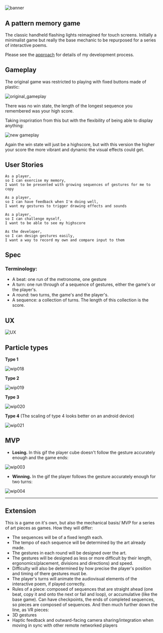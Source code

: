 #

![banner](wip/wip023.gif)

## A pattern memory game

The classic handheld flashing lights reimagined for touch screens.
Initially a minimalist game but really the base mechanic to be repurposed for a series of interactive poems.

Please see the [approach](APPROACH.md) for details of my development process.

## Gameplay

The original game was restricted to playing with fixed buttons made of plastic:

![original_gameplay](wip/OriginalGameplay.png)

There was no win state, the length of the longest sequence you remembered was your high score.

Taking inspriration from this but with the flexibility of being able to display anything:

![new gameplay](wip/NewGameplay.png)

Again the win state will just be a highscore, but with this version the higher your score the more vibrant and dynamic the visual effects could get.

## User Stories

```
As a player,
so I can exercise my memory,
I want to be presented with growing sequences of gestures for me to copy
```

```
As a player,
so I can have feedback when I'm doing well,
I want my gestures to trigger drawing effects and sounds
```

```
As a player,
so I can challenge myself,
I want to be able to see my highscore
```

```
As the developer,
so I can design gestures easily,
I want a way to record my own and compare input to them
```


## Spec

### Terminology:
- A beat: one run of the metronome, one gesture
- A turn: one run through of a sequence of gestures, either the game's or the player's.
- A round: two turns, the game's and the player's.
- A sequence: a collection of turns. The length of this collection is the score.

## UX

![UX](wip/UX_001.png)

## Particle types

**Type 1**

![wip018](wip/wip018.gif)

**Type 2**

![wip019](wip/wip019.gif)

**Type 3**

![wip020](wip/wip020.gif)

**Type 4**
(The scaling of type 4 looks better on an android device)

![wip021](wip/wip021.gif)


## MVP

- **Losing.** In this gif the player cube doesn't follow the gesture accurately enough and the game ends:

![wip003](wip/wip003.gif)

- **Winning.** In the gif the player follows the gesture accurately enough for two turns:

![wip004](wip/wip004.gif)

---

## Extension

This is a game on it's own, but also the mechanical basis/ MVP for a series of art pieces as games. How they will differ:
- The sequences will be of a fixed length each.
- The tempo of each sequence will be determined by the art already made.
- The gestures in each round will be designed over the art.
- The gestures will be designed as less or more difficult by their length, ergonomics(placement, divisions and directions) and speed.
- Difficulty will also be determined by how precise the player's position and timing of there gestures must be.
- The player's turns will animate the audiovisual elements of the interactive poem, if played correctly.
- Rules of a piece: composed of sequences that are straight ahead (one beat, copy it and onto the next or fail and loop), or accumulative (like the base game). Can have checkpoints, the ends of completed sequences, so pieces are composed of sequences.
And then much further down the line, as VR pieces:
- 3D gestures
- Haptic feedback and outward-facing camera sharing/integration when moving in sync with other remote networked players

